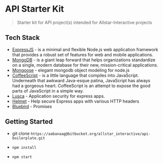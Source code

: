 # API Starter Kit #

> Starter kit for API project(s) intended for Allstar-Interactive projects

## Tech Stack ##

* [ExpressJS](http://expressjs.com/) - is a minimal and flexible Node.js web application framework that provides a robust set of features for web and mobile applications.
* [MongoDB](https://www.mongodb.com/) - is a giant leap forward that helps organizations standardize on a single, modern database for their new, mission-critical applications.
* [Mongoose](http://mongoosejs.com/) - elegant mongodb object modeling for node.js
* [CoffeeScript](http://coffeescript.org/) - is a little language that compiles into JavaScript. Underneath that awkward Java-esque patina, JavaScript has always had a gorgeous heart. CoffeeScript is an attempt to expose the good parts of JavaScript in a simple way.
* [Lusca](https://github.com/krakenjs/lusca) - Application security for express apps.
* [Helmet](https://github.com/helmetjs/helmet) - Help secure Express apps with various HTTP headers
* [Bluebird](http://bluebirdjs.com/docs/getting-started.html) - Promises

## Getting Started ##

* git clone `https://aabanaag@bitbucket.org/allstar_interactive/api-boilerplate.git`

* `npm install`

* `npm start`